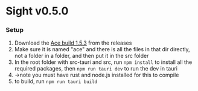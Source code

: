 # Sight v0.5.0

### Setup
1. Download the [Ace build 1.5.3](https://github.com/peretashacking/sight/releases/download/0.4.0/ace.zip) from the releases
2. Make sure it is named "ace" and there is all the files in that dir directly, not a folder in a folder, and then put it in the src folder
3. In the root folder with src-tauri and src, run `npm install` to install all the required packages, then `npm run tauri dev` to run the dev in tauri
4. ->note you must have rust and node.js installed for this to compile
5. to build, run `npm run tauri build`
